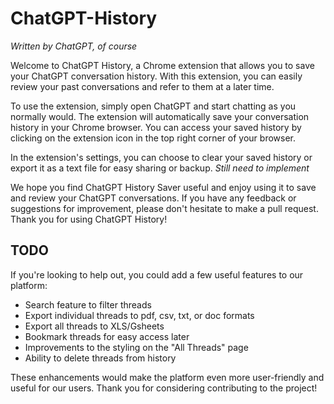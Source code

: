 <script type="text/javascript" src="https://cdnjs.buymeacoffee.com/1.0.0/button.prod.min.js" data-name="bmc-button" data-slug="bennyfi" data-color="#5F7FFF" data-emoji=""  data-font="Cookie" data-text="Buy me a coffee" data-outline-color="#000000" data-font-color="#ffffff" data-coffee-color="#FFDD00" ></script>

# ChatGPT-History 
<em>Written by ChatGPT, of course</em>

Welcome to ChatGPT History, a Chrome extension that allows you to save your ChatGPT conversation history. With this extension, you can easily review your past conversations and refer to them at a later time.

To use the extension, simply open ChatGPT and start chatting as you normally would. The extension will automatically save your conversation history in your Chrome browser. You can access your saved history by clicking on the extension icon in the top right corner of your browser.

In the extension's settings, you can choose to clear your saved history or export it as a text file for easy sharing or backup. <em>Still need to implement</em>

We hope you find ChatGPT History Saver useful and enjoy using it to save and review your ChatGPT conversations. If you have any feedback or suggestions for improvement, please don't hesitate to make a pull request. Thank you for using ChatGPT History!

## TODO
If you're looking to help out, you could add a few useful features to our platform:
- Search feature to filter threads
- Export individual threads to pdf, csv, txt, or doc formats
- Export all threads to XLS/Gsheets
- Bookmark threads for easy access later
- Improvements to the styling on the "All Threads" page
- Ability to delete threads from history

These enhancements would make the platform even more user-friendly and useful for our users. Thank you for considering contributing to the project!

